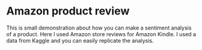 # Amazon product review

This is small demonstration about how you can make a sentiment analysis of a product. Here I used Amazon store reviews for Amazon Kindle. I used a data from Kaggle and you can easily replicate the analysis. 
